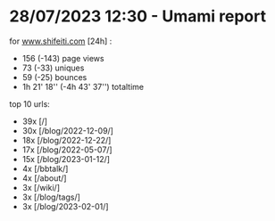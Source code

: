 # 28/07/2023 12:30 - Umami report
for www.shifeiti.com [24h] :

 - 156 (-143) page views
 - 73 (-33) uniques
 - 59 (-25) bounces
 - 1h 21' 18'' (-4h 43' 37'') totaltime


top 10 urls:
 - 39x [/]
 - 30x [/blog/2022-12-09/]
 - 18x [/blog/2022-12-22/]
 - 17x [/blog/2022-05-07/]
 - 15x [/blog/2023-01-12/]
 - 4x [/bbtalk/]
 - 4x [/about/]
 - 3x [/wiki/]
 - 3x [/blog/tags/]
 - 3x [/blog/2023-02-01/]


